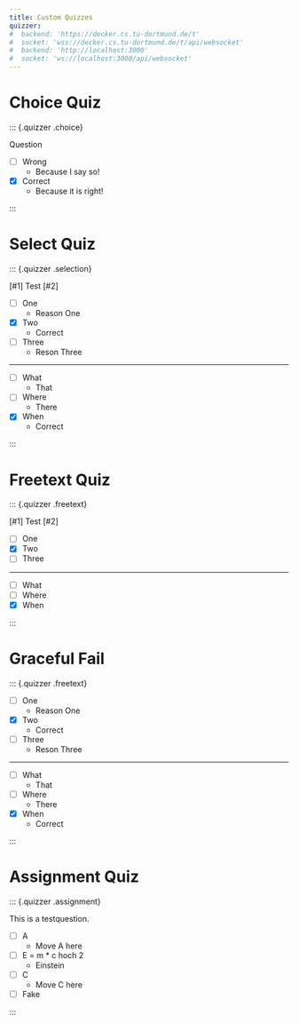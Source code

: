 ```yaml
---
title: Custom Quizzes
quizzer:
#  backend: 'https://decker.cs.tu-dortmund.de/t'
#  socket: 'wss://decker.cs.tu-dortmund.de/t/api/websocket'
#  backend: 'http://localhost:3000'
#  socket: 'ws://localhost:3000/api/websocket'
---
```


# Choice Quiz

::: {.quizzer .choice}

Question

- [ ] Wrong
  - Because I say so!
- [x] Correct
  - Because it is right!

:::

# Select Quiz

::: {.quizzer .selection}

[#1] Test [#2]

- [ ] One
  - Reason One
- [x] Two
  - Correct
- [ ] Three
  - Reson Three

---

- [ ] What
  - That
- [ ] Where
  - There
- [x] When
  - Correct

:::

# Freetext Quiz

::: {.quizzer .freetext}

[#1] Test [#2]

- [ ] One
- [x] Two
- [ ] Three

---

- [ ] What
- [ ] Where
- [x] When

:::

# Graceful Fail

::: {.quizzer .freetext}

- [ ] One
  - Reason One
- [x] Two
  - Correct
- [ ] Three
  - Reson Three

---

- [ ] What
  - That
- [ ] Where
  - There
- [x] When
  - Correct

:::

# Assignment Quiz

::: {.quizzer .assignment}

This is a testquestion.

- [ ] A
  - Move A here
- [ ] E = m * c hoch 2
  - Einstein
- [ ] C
  - Move C here
- [ ] Fake

:::
